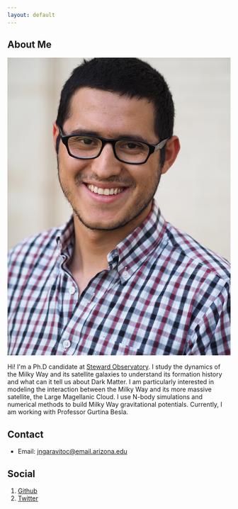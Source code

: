 ```yaml
---
layout: default
---
```


## About Me

<img class="profile-picture" src="ng.jpg">

Hi! I'm a Ph.D candidate at [Steward Observatory](https://www.as.arizona.edu/). 
I study the dynamics of the Milky Way and its satellite galaxies to understand 
its formation history and what can it tell us about Dark Matter. I am
particularly interested in modeling the interaction between the Milky Way and 
its more massive satellite, the Large Magellanic Cloud. I use N-body simulations 
and numerical methods to build Milky Way gravitational potentials. Currently, I am 
working with Professor Gurtina Besla.

## Contact


* Email: [jngaravitoc@email.arizona.edu](mailto:jngaravitoc@email.arizona.edu)

## Social

1. [Github](https://github.com/jngaravitoc/)
2. [Twitter](https://github.com/jngaravitoc/)

